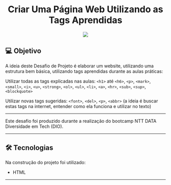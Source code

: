 
</p>
<h1 align="center"> Criar Uma Página Web Utilizando as Tags Aprendidas </h1>

<h4 align="center"> 
  <img src="https://img.shields.io/badge/Status:-em%20andamento-yellow">
</h4>


## 💻 Objetivo

A ideia deste Desafio de Projeto é elaborar um website, utilizando uma estrutura bem básica, utilizando tags aprendidas durante as aulas práticas:
    
Utilizar todas as tags explicadas nas aulas: `<h1>` até `<h6>`, `<p>`, `<mark>`, `<small>`, `<i>`, `<u>`, `<strong>`, `<ol>`, `<ul>`, `<li>`, `<a>`, `<hr>`, `<sub>`, `<sup>`, `<blockquote>`

Utilizar novas tags sugeridas: `<font>`, `<del>`, `<p>`, `<abbr>` (a ideia é buscar estas tags na internet, entender como ela funciona e utilizar no texto)

---

Este desafio foi produzido durante a realização do bootcamp NTT DATA Diversidade em Tech (DIO).

---

## 🛠 Tecnologias

Na construção do projeto foi utilizado:

-   HTML

---


